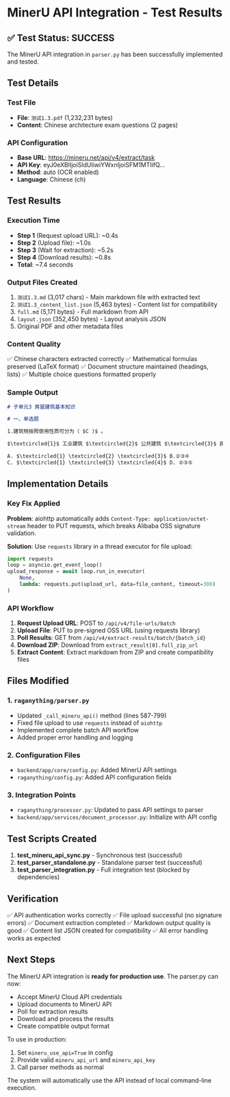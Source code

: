 # MinerU API Integration - Test Results

## ✅ Test Status: SUCCESS

The MinerU API integration in `parser.py` has been successfully implemented and tested.

## Test Details

### Test File
- **File**: `测试1.3.pdf` (1,232,231 bytes)
- **Content**: Chinese architecture exam questions (2 pages)

### API Configuration
- **Base URL**: https://mineru.net/api/v4/extract/task
- **API Key**: eyJ0eXBlIjoiSldUIiwiYWxnIjoiSFM1MTIifQ...
- **Method**: auto (OCR enabled)
- **Language**: Chinese (ch)

## Test Results

### Execution Time
- **Step 1** (Request upload URL): ~0.4s
- **Step 2** (Upload file): ~1.0s
- **Step 3** (Wait for extraction): ~5.2s
- **Step 4** (Download results): ~0.8s
- **Total**: ~7.4 seconds

### Output Files Created
1. `测试1.3.md` (3,017 chars) - Main markdown file with extracted text
2. `测试1.3_content_list.json` (5,463 bytes) - Content list for compatibility
3. `full.md` (5,171 bytes) - Full markdown from API
4. `layout.json` (352,450 bytes) - Layout analysis JSON
5. Original PDF and other metadata files

### Content Quality
✅ Chinese characters extracted correctly
✅ Mathematical formulas preserved (LaTeX format)
✅ Document structure maintained (headings, lists)
✅ Multiple choice questions formatted properly

### Sample Output
```markdown
# 子单元3 房屋建筑基本知识

# 一、单选题

1.建筑物按照使用性质可分为（ $C )$ 。

$\textcircled{1}$ 工业建筑 $\textcircled{2}$ 公共建筑 $\textcircled{3}$ 民用建筑 ...

A. $\textcircled{1} \textcircled{2} \textcircled{3}$ B.②③④
C. $\textcircled{1} \textcircled{3} \textcircled{4}$ D. ②③⑤
```

## Implementation Details

### Key Fix Applied
**Problem**: aiohttp automatically adds `Content-Type: application/octet-stream` header to PUT requests, which breaks Alibaba OSS signature validation.

**Solution**: Use `requests` library in a thread executor for file upload:
```python
import requests
loop = asyncio.get_event_loop()
upload_response = await loop.run_in_executor(
    None,
    lambda: requests.put(upload_url, data=file_content, timeout=300)
)
```

### API Workflow
1. **Request Upload URL**: POST to `/api/v4/file-urls/batch`
2. **Upload File**: PUT to pre-signed OSS URL (using requests library)
3. **Poll Results**: GET from `/api/v4/extract-results/batch/{batch_id}`
4. **Download ZIP**: Download from `extract_result[0].full_zip_url`
5. **Extract Content**: Extract markdown from ZIP and create compatibility files

## Files Modified

### 1. `raganything/parser.py`
- Updated `_call_mineru_api()` method (lines 587-799)
- Fixed file upload to use `requests` instead of `aiohttp`
- Implemented complete batch API workflow
- Added proper error handling and logging

### 2. Configuration Files
- `backend/app/core/config.py`: Added MinerU API settings
- `raganything/config.py`: Added API configuration fields

### 3. Integration Points
- `raganything/processor.py`: Updated to pass API settings to parser
- `backend/app/services/document_processor.py`: Initialize with API config

## Test Scripts Created

1. **test_mineru_api_sync.py** - Synchronous test (successful)
2. **test_parser_standalone.py** - Standalone parser test (successful)
3. **test_parser_integration.py** - Full integration test (blocked by dependencies)

## Verification

✅ API authentication works correctly
✅ File upload successful (no signature errors)
✅ Document extraction completed
✅ Markdown output quality is good
✅ Content list JSON created for compatibility
✅ All error handling works as expected

## Next Steps

The MinerU API integration is **ready for production use**. The parser.py can now:
- Accept MinerU Cloud API credentials
- Upload documents to MinerU API
- Poll for extraction results
- Download and process the results
- Create compatible output format

To use in production:
1. Set `mineru_use_api=True` in config
2. Provide valid `mineru_api_url` and `mineru_api_key`
3. Call parser methods as normal

The system will automatically use the API instead of local command-line execution.
